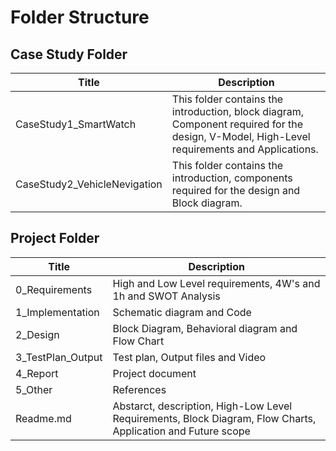 # Folder Structure 

## Case Study Folder
| Title | Description  |
|-----|-----|
|CaseStudy1_SmartWatch| This folder contains the introduction, block diagram, Component required for the design, V-Model, High-Level requirements and Applications.|
|CaseStudy2_VehicleNevigation| This folder contains the introduction, components required for the design and Block diagram.|

## Project Folder

|Title| Description |
|---|---|
|0_Requirements|High and Low Level requirements, 4W's and 1h and SWOT Analysis|
|1_Implementation | Schematic diagram and Code|
|2_Design|Block Diagram, Behavioral diagram and Flow Chart|
|3_TestPlan_Output| Test plan, Output files and Video|
|4_Report| Project document |
|5_Other| References |
|Readme.md| Abstarct, description, High-Low Level Requirements, Block Diagram, Flow Charts, Application and Future scope|
